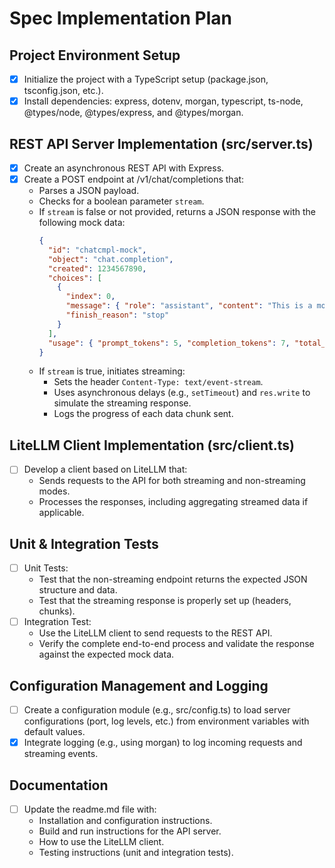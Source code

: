 # Spec Implementation Plan

## Project Environment Setup
- [x] Initialize the project with a TypeScript setup (package.json, tsconfig.json, etc.).
- [x] Install dependencies: express, dotenv, morgan, typescript, ts-node, @types/node, @types/express, and @types/morgan.

## REST API Server Implementation (src/server.ts)
- [x] Create an asynchronous REST API with Express.
- [x] Create a POST endpoint at /v1/chat/completions that:
  - Parses a JSON payload.
  - Checks for a boolean parameter `stream`.
  - If `stream` is false or not provided, returns a JSON response with the following mock data:
    ```json
    {
      "id": "chatcmpl-mock",
      "object": "chat.completion",
      "created": 1234567890,
      "choices": [
        {
          "index": 0,
          "message": { "role": "assistant", "content": "This is a mock response." },
          "finish_reason": "stop"
        }
      ],
      "usage": { "prompt_tokens": 5, "completion_tokens": 7, "total_tokens": 12 }
    }
    ```
  - If `stream` is true, initiates streaming:
    - Sets the header `Content-Type: text/event-stream`.
    - Uses asynchronous delays (e.g., `setTimeout`) and `res.write` to simulate the streaming response.
    - Logs the progress of each data chunk sent.

## LiteLLM Client Implementation (src/client.ts)
- [ ] Develop a client based on LiteLLM that:
  - Sends requests to the API for both streaming and non-streaming modes.
  - Processes the responses, including aggregating streamed data if applicable.

## Unit & Integration Tests
- [ ] Unit Tests:
  - Test that the non-streaming endpoint returns the expected JSON structure and data.
  - Test that the streaming response is properly set up (headers, chunks).
- [ ] Integration Test:
  - Use the LiteLLM client to send requests to the REST API.
  - Verify the complete end-to-end process and validate the response against the expected mock data.

## Configuration Management and Logging
- [ ] Create a configuration module (e.g., src/config.ts) to load server configurations (port, log levels, etc.) from environment variables with default values.
- [x] Integrate logging (e.g., using morgan) to log incoming requests and streaming events.

## Documentation
- [ ] Update the readme.md file with:
  - Installation and configuration instructions.
  - Build and run instructions for the API server.
  - How to use the LiteLLM client.
  - Testing instructions (unit and integration tests).
